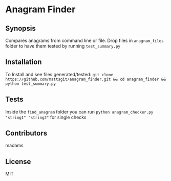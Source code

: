 # Anagram Finder

## Synopsis

Compares anagrams from command line or file. Drop files in ```anagram_files``` folder to have them tested by running ```test_summary.py```

## Installation

To Install and see files generated/tested: ```git clone https://github.com/mattsgit/anagram_finder.git && cd anagram_finder && python test_summary.py```

## Tests

Inside the ```find_anagram``` folder you can run ```python anagram_checker.py "string1" "string2"``` for single checks

## Contributors

madams

## License

MIT

